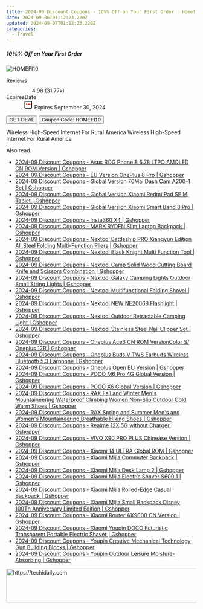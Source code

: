 ```yaml
---
title: 2024-09 Discount Coupons - 10%% Off on Your First Order | Homefi
date: 2024-09-06T01:12:23.220Z
updated: 2024-09-07T01:12:23.220Z
categories:
  - Travel
---
```



<div class="max-w-4xl mx-auto grid grid-cols-1 lg:max-w-5xl lg:gap-x-20 lg:grid-cols-2">
  <div class="relative p-3 col-start-1 row-start-1 flex flex-col-reverse rounded-lg bg-gradient-to-t from-black/75 via-black/0 sm:bg-none sm:row-start-2 sm:p-0 lg:row-start-1">
    <h5 class="mt-1 text-lg font-semibold text-white sm:text-slate-900 md:text-2xl dark:sm:text-white">10%% Off on Your First Order</h5>
  </div>
  
  <div class="col-start-1 col-end-3 row-start-1 grid gap-4 sm:mb-6 sm:grid-cols-4 lg:col-start-2 lg:row-span-6 lg:row-end-6 lg:mb-0 lg:gap-6">
      <img src="&quot;https://static.shareasale.com/image/136652/deal/hotspottable.png&quot;" onClick="javascript:window.open(decodeURIComponent('%22https%3A%2F%2Fwww.shareasale.com%2Fu.cfm%3Fd%3D1007207%26m%3D136652%26u%3D4338022%22'), '_blank');void(0);" alt="HOMEFI10" class="h-60 w-full rounded-lg object-cover sm:col-span-2 sm:h-52 lg:col-span-full" loading="lazy" />
    
  </div>
  <dl class="row-start-2 mt-4 flex items-center text-xs font-medium sm:row-start-3 sm:mt-1 md:mt-2.5 lg:row-start-2">
    <dt class="sr-only">Reviews</dt>
    <dd class="flex items-center text-indigo-600 dark:text-indigo-400">
      <svg width="24" height="24" fill="none" aria-hidden="true" class="mr-1 stroke-current dark:stroke-indigo-500">
        <path d="m12 5 2 5h5l-4 4 2.103 5L12 16l-5.103 3L9 14l-4-4h5l2-5Z" stroke-width="2" stroke-linecap="round" stroke-linejoin="round" />
      </svg>
      <span>4.98 <span class="font-normal text-slate-400">(31.77k)</span></span>
    </dd>
    <dt class="sr-only">ExpiresDate</dt>
    <dd class="flex items-center">
      <svg width="2" height="2" aria-hidden="true" fill="currentColor" class="mx-3 text-slate-300">
        <circle cx="1" cy="1" r="1" />
      </svg>
      <svg width="24" height="24" viewBox="0 0 24 24" fill="none" stroke="currentColor" stroke-width="2">
        <rect x="3" y="3" width="18" height="18" rx="2" fill="#fff" />
        <path d="M6 10L18 10" stroke="red" stroke-width="2" fill="none" />
        <path d="M10 6L10 18" stroke="#fff" stroke-width="2" fill="none" />
      </svg>
      Expires September 30, 2024    </dd>
  </dl>
  <div class="col-start-1 row-start-3 mt-4 self-center sm:col-start-2 sm:row-span-2 sm:row-start-2 sm:mt-0 lg:col-start-1 lg:row-start-3 lg:row-end-4 lg:mt-6">
    <button type="button" onClick="javascript:window.open(decodeURIComponent('%22https%3A%2F%2Fwww.shareasale.com%2Fu.cfm%3Fd%3D1007207%26m%3D136652%26u%3D4338022%22'), '_blank');void(0);" class="rounded-lg bg-red-600 px-3 py-2 text-sm font-medium leading-6 text-white">GET DEAL</button>
    <button type="button" onClick="javascript:window.open(decodeURIComponent('%22https%3A%2F%2Fwww.shareasale.com%2Fu.cfm%3Fd%3D1007207%26m%3D136652%26u%3D4338022%22'), '_blank');void(0);" class="border-dashed border-2 border-indigo-600 bg-green-100 text-sm leading-6 font-medium py-2 px-3 rounded-lg">Coupon Code: HOMEFI10</button>
  </div>
  <p class="col-start-1 mt-4 text-sm leading-6 sm:col-span-2 lg:col-span-1 lg:row-start-4 lg:mt-6 dark:text-slate-400">
    Wireless High-Speed Internet For Rural America 
Wireless High-Speed Internet For Rural America  </p>
</div>
<span class="atpl-alsoreadstyle">Also read:</span>
<div><ul>
<li><a href="https://coupons.techidaily.com/coupon-1118023-share-97331-sale/"><u>2024-09 Discount Coupons - Asus ROG Phone 8 6.78 LTPO AMOLED CN ROM Version | Gshopper</u></a></li>
<li><a href="https://coupons.techidaily.com/coupon-1118024-share-97331-sale/"><u>2024-09 Discount Coupons - EU Version OnePlus 8 Pro | Gshopper</u></a></li>
<li><a href="https://coupons.techidaily.com/coupon-1118034-share-97331-sale/"><u>2024-09 Discount Coupons - Global Version 70Mai Dash Cam A200-1 Set | Gshopper</u></a></li>
<li><a href="https://coupons.techidaily.com/coupon-1118032-share-97331-sale/"><u>2024-09 Discount Coupons - Global Version Xiaomi Redmi Pad SE Mi Tablet | Gshopper</u></a></li>
<li><a href="https://coupons.techidaily.com/coupon-1118107-share-97331-sale/"><u>2024-09 Discount Coupons - Global Version Xiaomi Smart Band 8 Pro | Gshopper</u></a></li>
<li><a href="https://coupons.techidaily.com/coupon-1118108-share-97331-sale/"><u>2024-09 Discount Coupons - Insta360 X4 | Gshopper</u></a></li>
<li><a href="https://coupons.techidaily.com/coupon-1118094-share-97331-sale/"><u>2024-09 Discount Coupons - MARK RYDEN Slim Laptop Backpack | Gshopper</u></a></li>
<li><a href="https://coupons.techidaily.com/coupon-1118106-share-97331-sale/"><u>2024-09 Discount Coupons - Nextool Battleship PRO Xiangyun Edition All Steel Folding Multi-Function Pliers | Gshopper</u></a></li>
<li><a href="https://coupons.techidaily.com/coupon-1118102-share-97331-sale/"><u>2024-09 Discount Coupons - Nextool Black Knight Multi Function Tool | Gshopper</u></a></li>
<li><a href="https://coupons.techidaily.com/coupon-1118104-share-97331-sale/"><u>2024-09 Discount Coupons - Nextool Camp Solid Wood Cutting Board Knife and Scissors Combination | Gshopper</u></a></li>
<li><a href="https://coupons.techidaily.com/coupon-1118103-share-97331-sale/"><u>2024-09 Discount Coupons - Nextool Galaxy Camping Lights Outdoor Small String Lights | Gshopper</u></a></li>
<li><a href="https://coupons.techidaily.com/coupon-1118100-share-97331-sale/"><u>2024-09 Discount Coupons - Nextool Multifunctional Folding Shovel | Gshopper</u></a></li>
<li><a href="https://coupons.techidaily.com/coupon-1118105-share-97331-sale/"><u>2024-09 Discount Coupons - Nextool NEW NE20069 Flashlight | Gshopper</u></a></li>
<li><a href="https://coupons.techidaily.com/coupon-1118099-share-97331-sale/"><u>2024-09 Discount Coupons - Nextool Outdoor Retractable Camping Light | Gshopper</u></a></li>
<li><a href="https://coupons.techidaily.com/coupon-1118101-share-97331-sale/"><u>2024-09 Discount Coupons - Nextool Stainless Steel Nail Clipper Set | Gshopper</u></a></li>
<li><a href="https://coupons.techidaily.com/coupon-1118033-share-97331-sale/"><u>2024-09 Discount Coupons - Oneplus Ace3 CN ROM VersionColor S/ Oneplus 12R | Gshopper</u></a></li>
<li><a href="https://coupons.techidaily.com/coupon-1118025-share-97331-sale/"><u>2024-09 Discount Coupons - Oneplus Buds V TWS Earbuds Wireless Bluetooth 5.3 Earphone | Gshopper</u></a></li>
<li><a href="https://coupons.techidaily.com/coupon-1118028-share-97331-sale/"><u>2024-09 Discount Coupons - Oneplus Open EU Version | Gshopper</u></a></li>
<li><a href="https://coupons.techidaily.com/coupon-1118039-share-97331-sale/"><u>2024-09 Discount Coupons - POCO M6 Pro 4G Global Version | Gshopper</u></a></li>
<li><a href="https://coupons.techidaily.com/coupon-1118040-share-97331-sale/"><u>2024-09 Discount Coupons - POCO X6 Global Version | Gshopper</u></a></li>
<li><a href="https://coupons.techidaily.com/coupon-1118038-share-97331-sale/"><u>2024-09 Discount Coupons - RAX Fall and Winter Men's Mountaineering Waterproof Climbing Women Non-Slip Outdoor Cold Warm Shoes | Gshopper</u></a></li>
<li><a href="https://coupons.techidaily.com/coupon-1118031-share-97331-sale/"><u>2024-09 Discount Coupons - RAX Spring and Summer Men's and Women's Mountaineering Breathable Hiking Shoes | Gshopper</u></a></li>
<li><a href="https://coupons.techidaily.com/coupon-1118027-share-97331-sale/"><u>2024-09 Discount Coupons - Realme 12X 5G without Charger | Gshopper</u></a></li>
<li><a href="https://coupons.techidaily.com/coupon-1118096-share-97331-sale/"><u>2024-09 Discount Coupons - VIVO X90 PRO PLUS Chinease Version | Gshopper</u></a></li>
<li><a href="https://coupons.techidaily.com/coupon-1118095-share-97331-sale/"><u>2024-09 Discount Coupons - Xiaomi 14 ULTRA Global ROM | Gshopper</u></a></li>
<li><a href="https://coupons.techidaily.com/coupon-1118035-share-97331-sale/"><u>2024-09 Discount Coupons - Xiaomi Mijia Commuter Backpack | Gshopper</u></a></li>
<li><a href="https://coupons.techidaily.com/coupon-1118041-share-97331-sale/"><u>2024-09 Discount Coupons - Xiaomi Mijia Desk Lamp 2 | Gshopper</u></a></li>
<li><a href="https://coupons.techidaily.com/coupon-1118029-share-97331-sale/"><u>2024-09 Discount Coupons - Xiaomi Mijia Electric Shaver S600 1 | Gshopper</u></a></li>
<li><a href="https://coupons.techidaily.com/coupon-1118036-share-97331-sale/"><u>2024-09 Discount Coupons - Xiaomi Mijia Rolled-Edge Casual Backpack | Gshopper</u></a></li>
<li><a href="https://coupons.techidaily.com/coupon-1118037-share-97331-sale/"><u>2024-09 Discount Coupons - Xiaomi Mijia Small Backpack Disney 100Th Anniversary Limited Edition | Gshopper</u></a></li>
<li><a href="https://coupons.techidaily.com/coupon-1118026-share-97331-sale/"><u>2024-09 Discount Coupons - Xiaomi Router AX9000 CN Version | Gshopper</u></a></li>
<li><a href="https://coupons.techidaily.com/coupon-1118030-share-97331-sale/"><u>2024-09 Discount Coupons - Xiaomi Youpin DOCO Futuristic Transparent Portable Electric Shaver | Gshopper</u></a></li>
<li><a href="https://coupons.techidaily.com/coupon-1118097-share-97331-sale/"><u>2024-09 Discount Coupons - Youpin Creative Mechanical Technology Gun Building Blocks | Gshopper</u></a></li>
<li><a href="https://coupons.techidaily.com/coupon-1118098-share-97331-sale/"><u>2024-09 Discount Coupons - Youpin Outdoor Leisure Moisture-Absorbing | Gshopper</u></a></li>
</ul></div>

<ins class="adsbygoogle"
      style="display:block"
      data-ad-client="ca-pub-7571918770474297"
      data-ad-slot="8358498916"
      data-ad-format="auto"
      data-full-width-responsive="true"></ins>
<!-- affiliate ads begin -->
<a href="https://appsumo.8odi.net/c/5597632/2132162/7443" target="_top" id="2132162">
  <img src="//a.impactradius-go.com/display-ad/7443-2132162" border="0" alt="https://techidaily.com" width="728" height="90"/>
</a>
<img height="0" width="0" src="https://appsumo.8odi.net/i/5597632/2132162/7443" style="position:absolute;visibility:hidden;" border="0" />
<!-- affiliate ads end -->